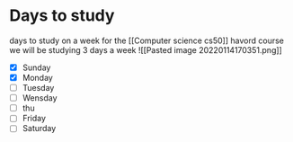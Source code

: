 # Days to study
days to study on a week  for the [[Computer science cs50]] havord course
we will be studying 3 days a week
![[Pasted image 20220114170351.png]]
- [x] Sunday
- [x] Monday
- [ ] Tuesday
- [ ] Wensday
- [ ] thu
- [ ] Friday
- [ ] Saturday